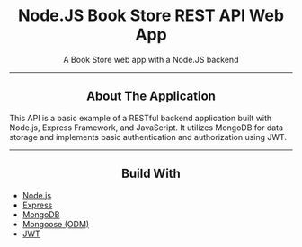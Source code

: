 <div></div>
<h1  align="center">Node.JS  Book Store REST API Web App</h1>

<div align="center">
  <p align="center">
A Book Store web app with a Node.JS backend
  </p>
</div>
<hr>
<!-- ABOUT THE APPLICATION -->
<h2 align="center">About The Application </h2>
This API is a basic example of a RESTful backend application built with Node.js, Express Framework, and JavaScript. It utilizes MongoDB for data storage and implements basic authentication and authorization using JWT.
<hr>
<h2 align="center">Build With </h2>

-   [Node.js](https://nodejs.org/en/)
-   [Express](https://expressjs.com/)
-   [MongoDB](https://www.mongodb.com/)
-   [Mongoose (ODM)](https://mongoosejs.com/)
-   [JWT](https://www.npmjs.com/package/jsonwebtoken)

